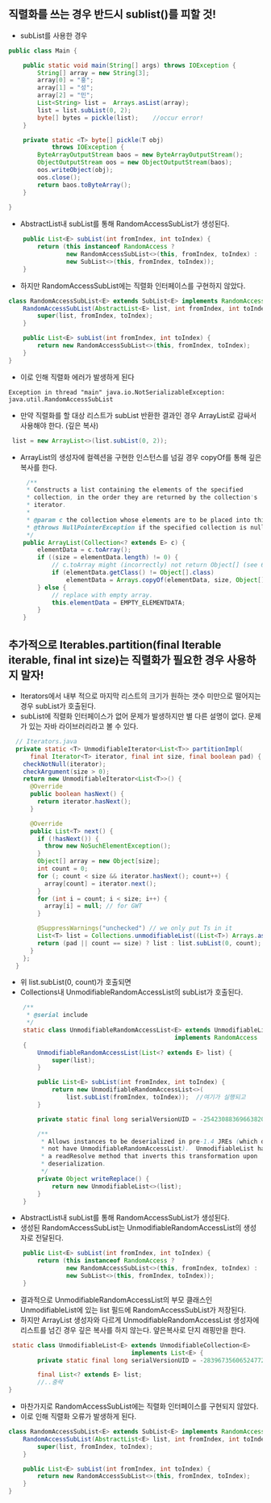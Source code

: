 ## 직렬화를 쓰는 경우 반드시 sublist()를 피할 것!
- subList를 사용한 경우 
~~~java
public class Main {

    public static void main(String[] args) throws IOException {
        String[] array = new String[3];
        array[0] = "홍";
        array[1] = "성";
        array[2] = "민";
        List<String> list =  Arrays.asList(array);
        list = list.subList(0, 2);
        byte[] bytes = pickle(list);    //occur error!
    }

    private static <T> byte[] pickle(T obj)
            throws IOException {
        ByteArrayOutputStream baos = new ByteArrayOutputStream();
        ObjectOutputStream oos = new ObjectOutputStream(baos);
        oos.writeObject(obj);
        oos.close();
        return baos.toByteArray();
    }
    
}
~~~

- AbstractList내 subList를 통해 RandomAccessSubList가 생성된다.
~~~java
    public List<E> subList(int fromIndex, int toIndex) {
        return (this instanceof RandomAccess ?
                new RandomAccessSubList<>(this, fromIndex, toIndex) :
                new SubList<>(this, fromIndex, toIndex));
    }
~~~

- 하지만 RandomAccessSubList에는 직렬화 인터페이스를 구현하지 않았다.
~~~java
class RandomAccessSubList<E> extends SubList<E> implements RandomAccess {
    RandomAccessSubList(AbstractList<E> list, int fromIndex, int toIndex) {
        super(list, fromIndex, toIndex);
    }

    public List<E> subList(int fromIndex, int toIndex) {
        return new RandomAccessSubList<>(this, fromIndex, toIndex);
    }
}
~~~
- 이로 인해 직렬화 에러가 발생하게 된다
~~~
Exception in thread "main" java.io.NotSerializableException: java.util.RandomAccessSubList
~~~

- 만약 직렬화를 할 대상 리스트가 subList 반환한 결과인 경우 ArrayList로 감싸서 사용해야 한다. (깊은 복사)
~~~java
 list = new ArrayList<>(list.subList(0, 2));
~~~

- ArrayList의 생성자에 컬렉션을 구현한 인스턴스를 넘길 경우 copyOf를 통해 깊은 복사를 한다.
~~~java
     /**
     * Constructs a list containing the elements of the specified
     * collection, in the order they are returned by the collection's
     * iterator.
     *
     * @param c the collection whose elements are to be placed into this list
     * @throws NullPointerException if the specified collection is null
     */
    public ArrayList(Collection<? extends E> c) {
        elementData = c.toArray();
        if ((size = elementData.length) != 0) {
            // c.toArray might (incorrectly) not return Object[] (see 6260652)
            if (elementData.getClass() != Object[].class)
                elementData = Arrays.copyOf(elementData, size, Object[].class);
        } else {
            // replace with empty array.
            this.elementData = EMPTY_ELEMENTDATA;
        }
    }
~~~

## 추가적으로 Iterables.partition(final Iterable<T> iterable, final int size)는 직렬화가 필요한 경우 사용하지 말자!
- Iterators에서 내부 적으로 마지막 리스트의 크기가 원하는 갯수 미만으로 떨어지는 경우 subList가 호출된다.
- subList에 직렬화 인터페이스가 없어 문제가 발생하지만 별 다른 설명이 없다. 문제가 있는 자바 라이브러리라고 볼 수 있다.
~~~ java
  // Iterators.java
  private static <T> UnmodifiableIterator<List<T>> partitionImpl(
      final Iterator<T> iterator, final int size, final boolean pad) {
    checkNotNull(iterator);
    checkArgument(size > 0);
    return new UnmodifiableIterator<List<T>>() {
      @Override
      public boolean hasNext() {
        return iterator.hasNext();
      }

      @Override
      public List<T> next() {
        if (!hasNext()) {
          throw new NoSuchElementException();
        }
        Object[] array = new Object[size];
        int count = 0;
        for (; count < size && iterator.hasNext(); count++) {
          array[count] = iterator.next();
        }
        for (int i = count; i < size; i++) {
          array[i] = null; // for GWT
        }

        @SuppressWarnings("unchecked") // we only put Ts in it
        List<T> list = Collections.unmodifiableList((List<T>) Arrays.asList(array));
        return (pad || count == size) ? list : list.subList(0, count);  //여기서 문제가 발생할 여지가 있다!
      }
    };
  }
~~~

- 위 list.subList(0, count)가 호출되면
- Collections내 UnmodifiableRandomAccessList의 subList가 호출된다.
~~~java
    /**
     * @serial include
     */
    static class UnmodifiableRandomAccessList<E> extends UnmodifiableList<E>
                                              implements RandomAccess
    {
        UnmodifiableRandomAccessList(List<? extends E> list) {
            super(list);
        }

        public List<E> subList(int fromIndex, int toIndex) {
            return new UnmodifiableRandomAccessList<>(
                list.subList(fromIndex, toIndex));  //여기가 실행되고
        }

        private static final long serialVersionUID = -2542308836966382001L;

        /**
         * Allows instances to be deserialized in pre-1.4 JREs (which do
         * not have UnmodifiableRandomAccessList).  UnmodifiableList has
         * a readResolve method that inverts this transformation upon
         * deserialization.
         */
        private Object writeReplace() {
            return new UnmodifiableList<>(list);
        }
    }
~~~

- AbstractList내 subList를 통해 RandomAccessSubList가 생성된다.
- 생성된 RandomAccessSubList는 UnmodifiableRandomAccessList의 생성자로 전달된다.
~~~java
    public List<E> subList(int fromIndex, int toIndex) {
        return (this instanceof RandomAccess ?
                new RandomAccessSubList<>(this, fromIndex, toIndex) :
                new SubList<>(this, fromIndex, toIndex));
    }
~~~
- 결과적으로 UnmodifiableRandomAccessList의 부모 클래스인 UnmodifiableList에 있는 list 필드에 RandomAccessSubList가 저장된다. 
- 하지만 ArrayList 생성자와 다르게 UnmodifiableRandomAccessList 생성자에 리스트를 넘긴 경우 깊은 복사를 하지 않는다. 얖은복사로 단지 래핑만을 한다.
~~~java
 static class UnmodifiableList<E> extends UnmodifiableCollection<E>
                                  implements List<E> {
        private static final long serialVersionUID = -283967356065247728L;

        final List<? extends E> list;
        //..중략
}
~~~

- 마찬가지로 RandomAccessSubList에는 직렬화 인터페이스를 구현되지 않았다.
- 이로 인해 직렬화 오류가 발생하게 된다.
~~~java
class RandomAccessSubList<E> extends SubList<E> implements RandomAccess {
    RandomAccessSubList(AbstractList<E> list, int fromIndex, int toIndex) {
        super(list, fromIndex, toIndex);
    }

    public List<E> subList(int fromIndex, int toIndex) {
        return new RandomAccessSubList<>(this, fromIndex, toIndex);
    }
}
~~~
